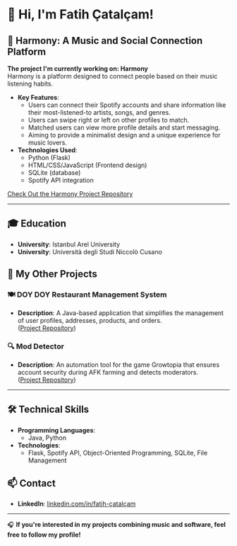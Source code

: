 # 👋 Hi, I'm Fatih Çatalçam!

## 🎵 Harmony: A Music and Social Connection Platform  
**The project I'm currently working on: Harmony**  
Harmony is a platform designed to connect people based on their music listening habits.  
- **Key Features**:  
  - Users can connect their Spotify accounts and share information like their most-listened-to artists, songs, and genres.  
  - Users can swipe right or left on other profiles to match.  
  - Matched users can view more profile details and start messaging.  
  - Aiming to provide a minimalist design and a unique experience for music lovers.  
- **Technologies Used**:  
  - Python (Flask)  
  - HTML/CSS/JavaScript (Frontend design)  
  - SQLite (database)  
  - Spotify API integration  

[Check Out the Harmony Project Repository](https://github.com/fatihcatalcam/harmony-backend)  

---

## 🎓 Education  
- **University**: Istanbul Arel University  
- **University**: Università degli Studi Niccolò Cusano  

## 💼 My Other Projects  
### 🍽️ DOY DOY Restaurant Management System  
- **Description**: A Java-based application that simplifies the management of user profiles, addresses, products, and orders.  
  ([Project Repository](https://github.com/fatihcatalcam/Restaurant-Management-System))  

### 🔍 Mod Detector  
- **Description**: An automation tool for the game Growtopia that ensures account security during AFK farming and detects moderators.  
  ([Project Repository](https://github.com/fatihcatalcam/Mod-detector))  

---

## 🛠️ Technical Skills  
- **Programming Languages**:  
  - Java, Python  
- **Technologies**:  
  - Flask, Spotify API, Object-Oriented Programming, SQLite, File Management  

## 📫 Contact  
- **LinkedIn**: [linkedin.com/in/fatih-çatalçam](https://www.linkedin.com/in/fatih-%C3%A7atal%C3%A7am-a1a06a212/)  

---

🎧 **If you're interested in my projects combining music and software, feel free to follow my profile!**  
